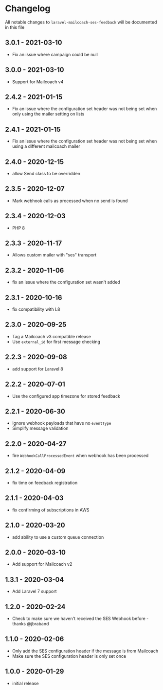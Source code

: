 # Changelog

All notable changes to `laravel-mailcoach-ses-feedback` will be documented in this file

## 3.0.1 - 2021-03-10

- Fix an issue where campaign could be null

## 3.0.0 - 2021-03-10

- Support for Mailcoach v4

## 2.4.2 - 2021-01-15

- Fix an issue where the configuration set header was not being set when only using the mailer setting on lists

## 2.4.1 - 2021-01-15

- Fix an issue where the configuration set header was not being set when using a different mailcoach mailer

## 2.4.0 - 2020-12-15

- allow Send class to be overridden

## 2.3.5 - 2020-12-07

- Mark webhook calls as processed when no send is found

## 2.3.4 - 2020-12-03

- PHP 8 

## 2.3.3 - 2020-11-17

- Allows custom mailer with "ses" transport 

## 2.3.2 - 2020-11-06

- fix an issue where the configuration set wasn't added

## 2.3.1 - 2020-10-16

- fix compatibility with L8

## 2.3.0 - 2020-09-25

- Tag a Mailcoach v3 compatible release
- Use `external_id` for first message checking

## 2.2.3 - 2020-09-08

- add support for Laravel 8

## 2.2.2 - 2020-07-01

- Use the configured app timezone for stored feedback

## 2.2.1 - 2020-06-30

- Ignore webhook payloads that have no `eventType`
- Simplify message validation

## 2.2.0 - 2020-04-27

- fire `WebhookCallProcessedEvent` when webhook has been processed

## 2.1.2 - 2020-04-09

- fix time on feedback registration

## 2.1.1 - 2020-04-03

- fix confirming of subscriptions in AWS

## 2.1.0 - 2020-03-20

- add ability to use a custom queue connection

## 2.0.0 - 2020-03-10

- Add support for Mailcoach v2

## 1.3.1 - 2020-03-04

- Add Laravel 7 support

## 1.2.0 - 2020-02-24

- Check to make sure we haven't received the SES Webhook before - thanks @jbraband

## 1.1.0 - 2020-02-06

- Only add the SES configuration header if the message is from Mailcoach
- Make sure the SES configuration header is only set once 

## 1.0.0 - 2020-01-29

- initial release
